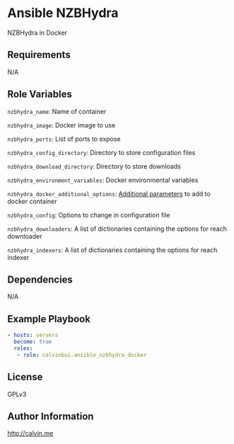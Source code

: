 # Ansible NZBHydra

NZBHydra in Docker

##  Requirements

N/A

## Role Variables

`nzbhydra_name`: Name of container

`nzbhydra_image`: Docker image to  use

`nzbhydra_ports`: List of ports to expose

`nzbhydra_config_directory`: Directory to store configuration files

`nzbhydra_download_directory`: Directory to store downloads

`nzbhydra_environment_variables`: Docker environmental variables

`nzbhydra_docker_additional_options`: [Additional parameters](https://docs.ansible.com/ansible/latest/modules/docker_container_module.html) to add to docker container

`nzbhydra_config`: Options to change in configuration file

`nzbhydra_downloaders`: A list of dictionaries containing the options for reach downloader

`nzbhydra_indexers`: A list of dictionaries containing the options for reach indexer

## Dependencies

N/A

## Example Playbook

```yaml
- hosts: servers
  become: true
  roles:
   - role: calvinbui.ansible_nzbhydra_docker
```

## License

GPLv3

## Author Information

http://calvin.me
